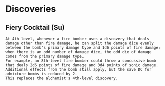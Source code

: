 # **Discoveries**

## **Fiery Cocktail (Su)**
    At 4th level, whenever a fire bomber uses a discovery that deals damage other than fire damage, he can split the damage dice evenly between the bomb's primary damage type and 1d6 points of fire damage; 
    when there is an odd number of damage dice, the odd die of damage comes from the primary damage type. 
    For example, an 8th-level fire bomber could throw a concussive bomb that deals 2d6 points of fire damage and 3d4 points of sonic damage. 
    Additional effects from the bomb still apply, but the save DC for admixture bombs is reduced by 2. 
    This replaces the alchemist's 4th-level discovery.